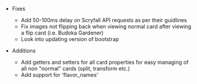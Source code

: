 * Fixes
	* Add 50-100ms delay on Scryfall API requests as per their guidlines
	* Fix images not flipping back when viewing normal card after viewing a flip card (i.e. Budoka Gardener)
	* Look into updating version of bootstrap


* Additions
	* Add getters and setters for all card properties for easy managing of all non "normal" cards (split, transform etc.)
	* Add support for 'flavor_names'